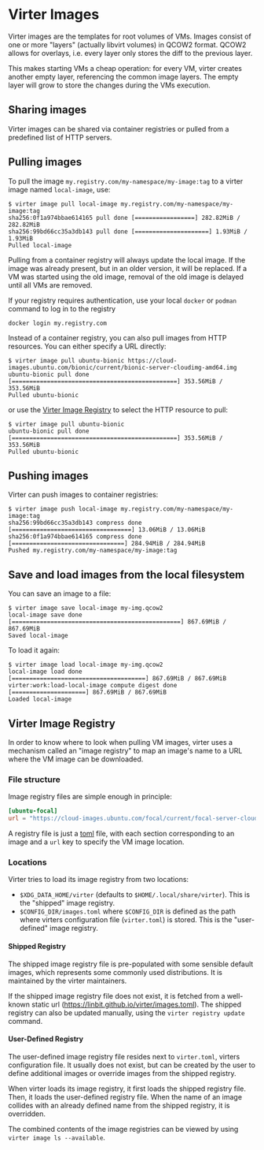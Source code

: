 # Virter Images

Virter images are the templates for root volumes of VMs. Images consist of one or more "layers" (actually libvirt
volumes) in QCOW2 format. QCOW2 allows for overlays, i.e. every layer only stores the diff to the previous layer.

This makes starting VMs a cheap operation: for every VM, virter creates another empty layer, referencing the common
image layers. The empty layer will grow to store the changes during the VMs execution. 

## Sharing images

Virter images can be shared via container registries or pulled from a predefined list of HTTP servers. 

## Pulling images

To pull the image `my.registry.com/my-namespace/my-image:tag` to a virter image named `local-image`, use:

```
$ virter image pull local-image my.registry.com/my-namespace/my-image:tag
sha256:0f1a974bbae614165 pull done [=================] 282.82MiB / 282.82MiB
sha256:99bd66cc35a3db143 pull done [=====================] 1.93MiB / 1.93MiB
Pulled local-image
```

Pulling from a container registry will always update the local image. If the image was already present, but in an older
version, it will be replaced. If a VM was started using the old image, removal of the old image is delayed until
all VMs are removed.

If your registry requires authentication, use your local `docker` or `podman` command to log in to the registry

```
docker login my.registry.com
```

Instead of a container registry, you can also pull images from HTTP resources. You can either specify a URL directly:

```
$ virter image pull ubuntu-bionic https://cloud-images.ubuntu.com/bionic/current/bionic-server-cloudimg-amd64.img
ubuntu-bionic pull done [===============================================] 353.56MiB / 353.56MiB
Pulled ubuntu-bionic
```

or use the [Virter Image Registry](images.md#virter-image-registry) to select the HTTP resource to pull:

```
$ virter image pull ubuntu-bionic
ubuntu-bionic pull done [===============================================] 353.56MiB / 353.56MiB
Pulled ubuntu-bionic
```

## Pushing images

Virter can push images to container registries:

```
$ virter image push local-image my.registry.com/my-namespace/my-image:tag
sha256:99bd66cc35a3db143 compress done [==================================] 13.06MiB / 13.06MiB
sha256:0f1a974bbae614165 compress done [================================] 284.94MiB / 284.94MiB
Pushed my.registry.com/my-namespace/my-image:tag
```

## Save and load images from the local filesystem

You can save an image to a file:

```
$ virter image save local-image my-img.qcow2
local-image save done [================================================] 867.69MiB / 867.69MiB
Saved local-image
```

To load it again:

```
$ virter image load local-image my-img.qcow2
local-image load done           [======================================] 867.69MiB / 867.69MiB
virter:work:load-local-image compute digest done [=====================] 867.69MiB / 867.69MiB
Loaded local-image
```

## Virter Image Registry

In order to know where to look when pulling VM images, virter uses a mechanism
called an "image registry" to map an image's name to a URL where the VM image
can be downloaded.

### File structure

Image registry files are simple enough in principle:

```toml
[ubuntu-focal]
url = "https://cloud-images.ubuntu.com/focal/current/focal-server-cloudimg-amd64.img"
```

A registry file is just a [toml](https://github.com/toml-lang/toml) file, with
each section corresponding to an image and a `url` key to specify the VM image
location.

### Locations

Virter tries to load its image registry from two locations:

* `$XDG_DATA_HOME/virter` (defaults to `$HOME/.local/share/virter`). This is the
  "shipped" image registry.
* `$CONFIG_DIR/images.toml` where `$CONFIG_DIR` is defined as the path where
  virters configuration file (`virter.toml`) is stored. This is the "user-defined"
  image registry.

#### Shipped Registry

The shipped image registry file is pre-populated with some sensible default images,
which represents some commonly used distributions. It is maintained by the
virter maintainers.

If the shipped image registry file does not exist, it is fetched from a well-known
static url (https://linbit.github.io/virter/images.toml). The shipped registry
can also be updated manually, using the `virter registry update` command.

#### User-Defined Registry

The user-defined image registry file resides next to `virter.toml`, virters
configuration file. It usually does not exist, but can be created by the user
to define additional images or override images from the shipped registry.

When virter loads its image registry, it first loads the shipped registry file.
Then, it loads the user-defined registry file. When the name of an image collides
with an already defined name from the shipped registry, it is overridden.

The combined contents of the image registries can be viewed by using
`virter image ls --available`.
